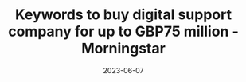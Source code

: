 ---
category:
- .nan
date: 2023-06-07
keyword_suggestion: low code no code digital transformation
post_inspiration: https://www.morningstar.co.uk/uk/news/AN_1670233481941110100/keywords-to-buy-digital-support-company-for-up-to-gbp75-million.aspx
silot_terms: digital automation
title: Keywords to buy digital <b>support</b> company for up to GBP75 million - Morningstar
---